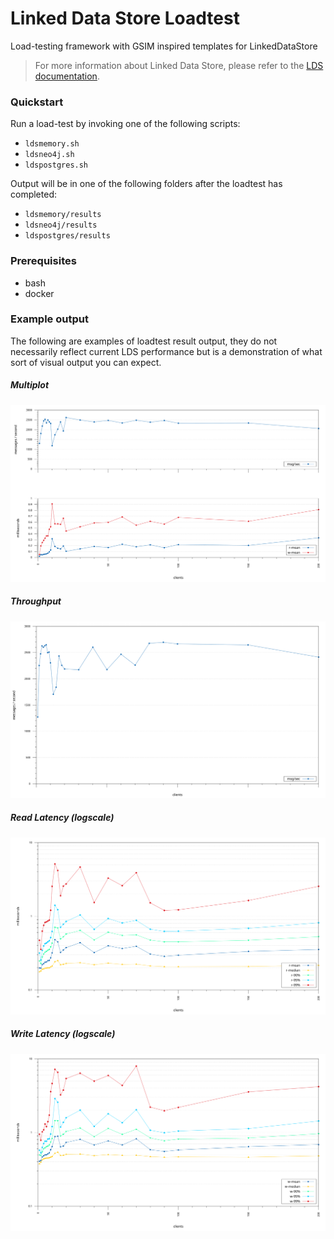 # Linked Data Store Loadtest

Load-testing framework with GSIM inspired templates for LinkedDataStore

> For more information about Linked Data Store, please refer to the [LDS documentation](https://github.com/statisticsnorway/linked-data-store-documentation).

### Quickstart

Run a load-test by invoking one of the following scripts:
* `ldsmemory.sh`
* `ldsneo4j.sh`
* `ldspostgres.sh`

Output will be in one of the following folders after the loadtest has completed:
* `ldsmemory/results`
* `ldsneo4j/results`
* `ldspostgres/results`

### Prerequisites
* bash
* docker


### Example output

The following are examples of loadtest result output, they do not necessarily reflect current LDS performance but
is a demonstration of what sort of visual output you can expect.

##### Multiplot
![memory](doc/ldsmemory_performance_by_threads.svg)
##### Throughput
![memory](doc/ldsmemory_total_throughput.svg)
##### Read Latency (logscale)
![memory](doc/ldsmemory_read_latency.svg)
##### Write Latency (logscale)
![memory](doc/ldsmemory_write_latency.svg)
